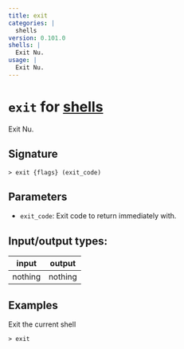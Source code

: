 ```yaml
---
title: exit
categories: |
  shells
version: 0.101.0
shells: |
  Exit Nu.
usage: |
  Exit Nu.
---
```

<!-- This file is automatically generated. Please edit the command in https://github.com/nushell/nushell instead. -->

# `exit` for [shells](/commands/categories/shells.md)

<div class='command-title'>Exit Nu.</div>

## Signature

```> exit {flags} (exit_code)```

## Parameters

 -  `exit_code`: Exit code to return immediately with.


## Input/output types:

| input   | output  |
| ------- | ------- |
| nothing | nothing |

## Examples

Exit the current shell
```nu
> exit

```
